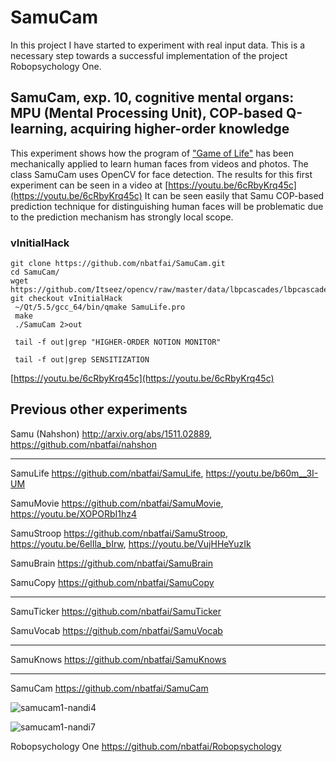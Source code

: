 # SamuCam
In this project I have started to experiment with real input data. 
This is a necessary step towards a successful implementation of the project Robopsychology One.

## SamuCam, exp. 10, cognitive mental organs: MPU (Mental Processing Unit), COP-based Q-learning, acquiring higher-order knowledge
This experiment shows how the program of ["Game of Life"](https://github.com/nbatfai/SamuBrain) 
has been mechanically applied to learn human faces from videos and photos. The class SamuCam uses OpenCV for face detection. 
The results for this first experiment can be seen in a video at [https://youtu.be/6cRbyKrq45c](https://youtu.be/6cRbyKrq45c)
It can be seen easily that Samu COP-based prediction technique for distinguishing human faces will be problematic 
due to the prediction mechanism has strongly local scope.

### vInitialHack

```
git clone https://github.com/nbatfai/SamuCam.git
cd SamuCam/
wget https://github.com/Itseez/opencv/raw/master/data/lbpcascades/lbpcascade_frontalface.xml
git checkout vInitialHack
 ~/Qt/5.5/gcc_64/bin/qmake SamuLife.pro
 make
 ./SamuCam 2>out
```

```
 tail -f out|grep "HIGHER-ORDER NOTION MONITOR"
```

``` 
 tail -f out|grep SENSITIZATION
 ```

[https://youtu.be/6cRbyKrq45c](https://youtu.be/6cRbyKrq45c) 
 
## Previous other experiments

Samu (Nahshon)
http://arxiv.org/abs/1511.02889,
https://github.com/nbatfai/nahshon

---

SamuLife
https://github.com/nbatfai/SamuLife,
https://youtu.be/b60m__3I-UM

SamuMovie
https://github.com/nbatfai/SamuMovie,
https://youtu.be/XOPORbI1hz4

SamuStroop
https://github.com/nbatfai/SamuStroop,
https://youtu.be/6elIla_bIrw,
https://youtu.be/VujHHeYuzIk

SamuBrain
https://github.com/nbatfai/SamuBrain

SamuCopy
https://github.com/nbatfai/SamuCopy

---

SamuTicker
https://github.com/nbatfai/SamuTicker

SamuVocab
https://github.com/nbatfai/SamuVocab

--- 

SamuKnows
https://github.com/nbatfai/SamuKnows

---

SamuCam
https://github.com/nbatfai/SamuCam

![samucam1-nandi4](https://cloud.githubusercontent.com/assets/3148120/14001514/91fbb354-f146-11e5-9a0a-5d551bee494a.png)

![samucam1-nandi7](https://cloud.githubusercontent.com/assets/3148120/14001569/e5268d56-f146-11e5-9f6b-f4fbf6c007e2.png)

Robopsychology One
https://github.com/nbatfai/Robopsychology

